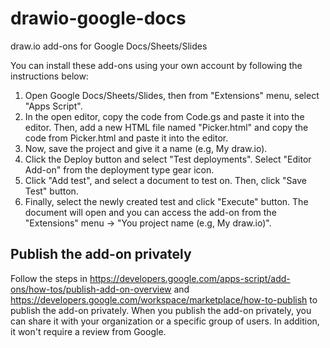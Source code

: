 # drawio-google-docs
draw.io add-ons for Google Docs/Sheets/Slides

You can install these add-ons using your own account by following the instructions below:

1. Open Google Docs/Sheets/Slides, then from "Extensions" menu, select "Apps Script".
2. In the open editor, copy the code from Code.gs and paste it into the editor. Then, add a new HTML file named "Picker.html" and copy the code from Picker.html and paste it into the editor.
3. Now, save the project and give it a name (e.g, My draw.io).
4. Click the Deploy button and select "Test deployments". Select "Editor Add-on" from the deployment type gear icon.
5. Click "Add test", and select a document to test on. Then, click "Save Test" button.
6. Finally, select the newly created test and click "Execute" button. The document will open and you can access the add-on from the "Extensions" menu -> "You project name (e.g, My draw.io)".

## Publish the add-on privately

Follow the steps in https://developers.google.com/apps-script/add-ons/how-tos/publish-add-on-overview and https://developers.google.com/workspace/marketplace/how-to-publish to publish the add-on privately. When you publish the add-on privately, you can share it with your organization or a specific group of users. In addition, it won't require a review from Google.